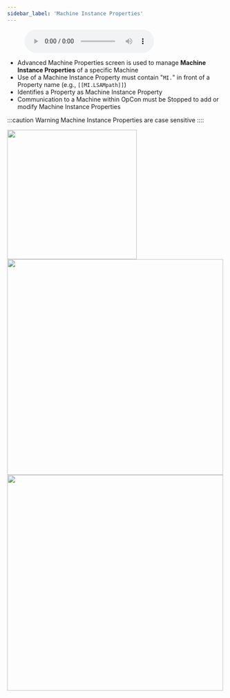 ```yaml
---
sidebar_label: 'Machine Instance Properties'
---
```


<figure>
    <audio
        controls
        src="audiobasic/MachineInstanceProperties.mp3">
            Your browser does not support the
            <code>audio</code> element.
    </audio>
</figure>

* Advanced Machine Properties screen is used to manage **Machine Instance Properties** of a specific Machine
* Use of a Machine Instance Property must contain "```MI.```" in front of a Property name (e.g., ```[[MI.LSAMpath]]```)  
* Identifies a Property as Machine Instance Property
* Communication to a Machine within OpCon must be Stopped to add or modify Machine Instance Properties

:::caution Warning
Machine Instance Properties are case sensitive
::::  

<a href="imgbasic/343.png" target="_blank"><img src="imgbasic/343.png" width="300"></img></a>  
<a href="imgbasic/344.png" target="_blank"><img src="imgbasic/344.png" width="500"></img></a>  
<a href="imgbasic/34501.png" target="_blank"><img src="imgbasic/34501.png" width="500"></img></a>  